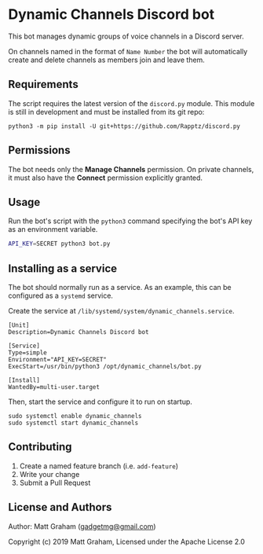 # Dynamic Channels Discord bot

This bot manages dynamic groups of voice channels in a Discord server.

On channels named in the format of `Name Number` the bot will automatically
create and delete channels as members join and leave them.

## Requirements

The script requires the latest version of the `discord.py` module. This module
is still in development and must be installed from its git repo:

```
python3 -m pip install -U git+https://github.com/Rapptz/discord.py
```

## Permissions

The bot needs only the **Manage Channels** permission. On private channels, it
must also have the **Connect** permission explicitly granted.

## Usage

Run the bot's script with the `python3` command specifying the bot's API key as
an environment variable.

```bash
API_KEY=SECRET python3 bot.py
```

## Installing as a service

The bot should normally run as a service. As an example, this can be configured
as a `systemd` service.

Create the service at ```/lib/systemd/system/dynamic_channels.service```.

```
[Unit]
Description=Dynamic Channels Discord bot

[Service]
Type=simple
Environment="API_KEY=SECRET"
ExecStart=/usr/bin/python3 /opt/dynamic_channels/bot.py

[Install]
WantedBy=multi-user.target
```

Then, start the service and configure it to run on startup.

```
sudo systemctl enable dynamic_channels
sudo systemctl start dynamic_channels
```

## Contributing

1. Create a named feature branch (i.e. `add-feature`)
2. Write your change
3. Submit a Pull Request

## License and Authors

Author: Matt Graham (<gadgetmg@gmail.com>)

Copyright (c) 2019 Matt Graham, Licensed under the Apache License 2.0
